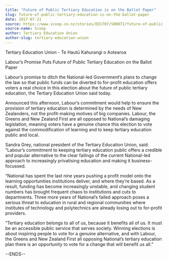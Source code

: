 ```yaml
---
title: "Future of Public Tertiary Education is on the Ballot Paper"
slug: future-of-public-tertiary-education-is-on-the-ballot-paper
date: 2017-07-21
source: https://www.scoop.co.nz/stories/ED1707/S00072/future-of-public-tertiary-education-is-on-the-ballot-paper.htm
source-name: Scoop
author: Tertiary Education Union
author-slug: tertiary-education-union
---
```


<p>Tertiary Education Union - Te Hautū Kahurangi o
Aotearoa</p>

<p>Labour’s Promise Puts Future of Public
Tertiary Education on the Ballot Paper</p>

<p>Labour’s promise
to ditch the National-led Government’s plans to change the
law so that public funds can be diverted to for-profit
education offers voters a real choice in this election about
the future of public tertiary education, the Tertiary
Education Union said today.</p>

<p>Announced this afternoon,
Labour’s commitment would help to ensure the provision of
tertiary education is determined by the needs of New
Zealanders, not the profit-making motives of big companies.
Labour, the Greens and New Zealand First are all opposed to
National’s damaging legislation, meaning voters have a
genuine chance this election to vote against the
commodification of learning and to keep tertiary education
public and local.</p>

<p>Sandra Grey, national president of the
Tertiary Education Union, said: “Labour’s commitment to
keeping tertiary education public offers a credible and
popular alternative to the clear failings of the current
National-led approach to increasingly privatising education
and making it business-focussed.</p>

<p>“National has spent the
last nine years pushing a profit model onto the learning
opportunities institutions deliver, and where they’re
based. As a result, funding has become increasingly
unstable, and changing student numbers has brought frequent
chaos to institutions and cuts to departments. Three more
years of National’s failed approach poses a serious threat
to education in rural and regional communities where
institutes of technology and polytechnics are already losing
out to for-profit providers.<p>

<p>“Tertiary education belongs
to all of us, because it benefits all of us. It must be an
accessible public service that serves society. Winning
elections is about inspiring people to vote for a genuine
alternative, and with Labour, the Greens and New Zealand
First all opposing National’s tertiary education plan
there is an opportunity to vote for a change that will
benefit us
all.”</p>

<p>--ENDS--</p>

